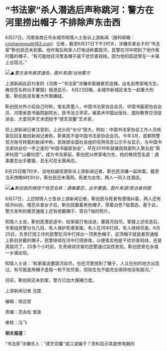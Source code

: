 

# “书法家”杀人潜逃后声称跳河：警方在河里捞出帽子 不排除声东击西

6月27日，河南省商丘市永城市知情人士告诉上游新闻（报料邮箱：cnshangyou@163.com）记者，截至6月27日下午2时许，涉嫌杀害女子的“书法家”靳创民还未到案。他作案后和家人打电话称要跳河，民警在河中捞到了他作案时戴的帽子，“有可能他往河里丢帽子是干扰侦查视线，因为他的踪迹曾在一乡镇上出现过。”

![](https://inews.gtimg.com/om_bt/Ox5HxZvr7oce3D4JLr5Nhso1HtCT42oH5QZ5iEXpFGm98AA/1000)_▲警方发布悬赏通告。图片来源/当地警方_

上游新闻此前刊发的《河南一“书法家”涉嫌命案被悬赏追捕，出名前修家电为生，微信签名称出手要狠》报道显示，
6月23日晚，永城市新城区发生一起重大刑案，靳创民具有重大作案嫌疑。

靳创民对外介绍自己时称，笔名弄墨人，中国书法家协会会员、中国书画家协会会员、河南省直书画院副院长，获书法兰亭奖，被美术中国出版社、国际教育交流促进会、大爱同声艺术团授予“德艺双馨”艺术家。

但上游新闻记者注意到，上述头衔“水分”很大。例如：中国书法家协会工作人员核查后回复极目新闻记者称，靳某民不是中国书法家协会会员。今年3月，首都网警官方账号转载的新闻中称，民政部全国社会组织信用信息公示平台显示，与中国书法家协会仅一字之差的“中国书画家协会”，早在2016年就被民政部列入第五批“离岸社团”“山寨社团”。成为书法家前，靳创民以修家电为生。他的微信签名是：遇事要忍出手要狠，忍无可忍无需再忍。

6月25日晚7时许，当地权威信源告诉上游新闻记者，靳创民涉嫌一起命案，截至当天傍晚6时30分，靳创民还未落网。死者为女性，两人一同入住酒店。

![](https://inews.gtimg.com/om_bt/O5oUnUJC16T7wJpC_Rd6ddhqW2iz5D9zOsRSDHVUgOXcwAA/1000)_▲靳创民的微信个性签名称：遇事要忍，出手要狠。图片来源/受访者供图_

6月27日，上述知情人士告诉上游新闻记者，靳创民与死者有感情纠葛，两人还有经济纠纷。残忍杀害女子后，靳创民戴着黑色帽子、穿着白色T恤潜逃。基于此，警方发布的悬赏通报上还有他戴帽子、穿白T恤的照片。

知情人士说，靳创民潜逃途中，给家属打电话说，要跳河自尽。掌握上述信息后，专案组民警分为几班，有人保护死者家属，有人在河中打捞，有人继续侦查。6月25日，负责打捞工作的民警在河中打捞出一顶黑色帽子，这顶帽子就是悬赏通报上靳创民戴的帽子。民警继续在河中打捞排查，以便查实他是干扰侦查视线，还是真跳河了。20多个小时前，负责继续侦查的民警通过监控发现，靳创民曾在永城一乡镇出现。

知情人士说：“和家属说要跳河自尽，也在河里捞到了帽子，人又在别的地方出现过。有可能是用帽子虚晃一枪干扰侦查，但现在也不能完全排除他没有跳河。”

目前，靳创民还未到案，警方已加大搜捕力度。

上游新闻记者 沈度

编辑：徐远哲

责编：范永松 邹渝

审核：冯飞

**相关报道：**

“书法家”涉嫌杀人：“德艺双馨”或江湖骗子？资料显示其是修电器的

